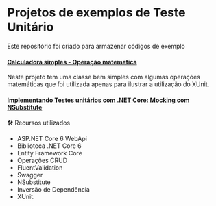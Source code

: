 # Projetos de exemplos de Teste Unitário

Este repositório foi criado para armazenar códigos de exemplo 

#### [Calculadora simples - Operação matematica](https://github.com/mrbol/exemplo-teste-unitario/tree/master/ExemploTesteAutomatizado)
Neste projeto tem uma classe bem simples com algumas operações matemáticas que foi utilizada apenas para ilustrar a utilização do XUnit.

#### [Implementando Testes unitários com .NET Core: Mocking com NSubstitute](https://github.com/mrbol/exemplo-teste-unitario/tree/master/TesteAutomatizadoNaPatrica/TesteNaPratica)

🛠 Recursos utilizados

- ASP.NET Core 6 WebApi
- Biblioteca .NET Core 6 
- Entity Framework Core
- Operações CRUD 
- FluentValidation
- Swagger
- NSubstitute
- Inversão de Dependência
- XUnit.

